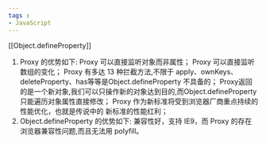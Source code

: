 ```yaml
---
tags : 
- JavaScript
---
```


[[Object.defineProperty]]

1. Proxy 的优势如下: Proxy 可以直接监听对象而非属性； Proxy 可以直接监听数组的变化；
Proxy 有多达 13 种拦截方法,不限于 apply、ownKeys、deleteProperty、has等等是Object.defineProperty 不具备的；
Proxy返回的是一个新对象,我们可以只操作新的对象达到目的,而Object.defineProperty 只能遍历对象属性直接修改；
Proxy 作为新标准将受到浏览器厂商重点持续的性能优化，也就是传说中的 新标准的性能红利；
2. Object.defineProperty 的优势如下: 兼容性好，支持 IE9，而 Proxy 的存在浏览器兼容性问题,而且无法用 polyfill。